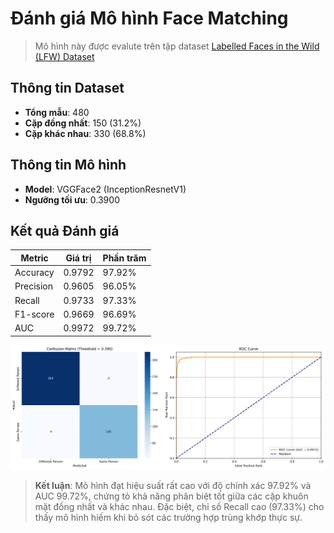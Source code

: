 # Đánh giá Mô hình Face Matching

> Mô hình này được evalute trên tập dataset [Labelled Faces in the Wild (LFW) Dataset](https://www.kaggle.com/datasets/jessicali9530/lfw-dataset/data)

## Thông tin Dataset
- **Tổng mẫu**: 480
- **Cặp đồng nhất**: 150 (31.2%)
- **Cặp khác nhau**: 330 (68.8%)

## Thông tin Mô hình
- **Model**: VGGFace2 (InceptionResnetV1)
- **Ngưỡng tối ưu**: 0.3900

## Kết quả Đánh giá
| Metric | Giá trị | Phần trăm |
|--------|---------|-----------|
| Accuracy | 0.9792 | 97.92% |
| Precision | 0.9605 | 96.05% |
| Recall | 0.9733 | 97.33% |
| F1-score | 0.9669 | 96.69% |
| AUC | 0.9972 | 99.72% |

![confusion matrix](image.png)

> **Kết luận**: Mô hình đạt hiệu suất rất cao với độ chính xác 97.92% và AUC 99.72%, chứng tỏ khả năng phân biệt tốt giữa các cặp khuôn mặt đồng nhất và khác nhau. Đặc biệt, chỉ số Recall cao (97.33%) cho thấy mô hình hiếm khi bỏ sót các trường hợp trùng khớp thực sự.
